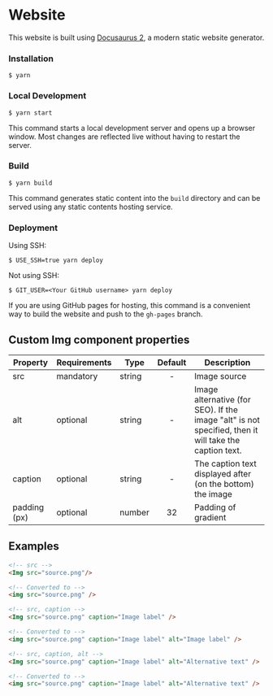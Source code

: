 # Website

This website is built using [Docusaurus 2](https://docusaurus.io/), a modern static website generator.

### Installation

```
$ yarn
```

### Local Development

```
$ yarn start
```

This command starts a local development server and opens up a browser window. Most changes are reflected live without having to restart the server.

### Build

```
$ yarn build
```

This command generates static content into the `build` directory and can be served using any static contents hosting service.

### Deployment

Using SSH:

```
$ USE_SSH=true yarn deploy
```

Not using SSH:

```
$ GIT_USER=<Your GitHub username> yarn deploy
```

If you are using GitHub pages for hosting, this command is a convenient way to build the website and push to the `gh-pages` branch.

## Custom Img component properties

| Property     | Requirements | Type   | Default | Description                                                                                            |
|--------------|--------------|--------|:-------:|--------------------------------------------------------------------------------------------------------|
| src          | mandatory    | string |    -    | Image source                                                                                           |
| alt          | optional     | string |    -    | Image alternative (for SEO).  If the image "alt" is not specified, then it will take the caption text. |
| caption      | optional     | string |    -    | The caption text displayed after (on the bottom) the image                                             |
| padding (px) | optional     | number |    32   | Padding of gradient                                                                                    |

## Examples

```html
<!-- src -->
<Img src="source.png"/>

<!-- Converted to -->
<img src="source.png" />
```

```html
<!-- src, caption -->
<Img src="source.png" caption="Image label" />

<!-- Converted to -->
<img src="source.png" caption="Image label" alt="Image label" />

```

```html
<!-- src, caption, alt -->
<Img src="source.png" caption="Image label" alt="Alternative text" />

<!-- Converted to -->
<img src="source.png" caption="Image label" alt="Alternative text" />
```